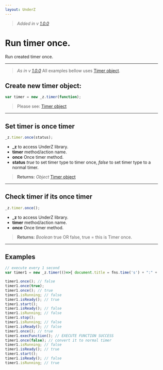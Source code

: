 ```yaml
---
layout: UnderZ
---
```

> _Added in v [1.0.0](https://github.com/mPhpMaster/UnderZ/tree/1.0.0)_

# Run timer once.
Run created timer once.


***


> _As in v [1.0.0](https://github.com/mPhpMaster/UnderZ/tree/1.0.0)_
> All examples bellow uses [Timer object](http://hlack.xyz/UnderZ/-timer()#timer-object).

## Create new timer object:
```js
var timer = new _z.timer(function);
```
> Please see: [Timer object](http://hlack.xyz/UnderZ/-timer()#timer-object)


***


## Set timer is once timer
```js
_z.timer.once(status);
```

* **_z** to access UnderZ library.
* **timer** method/action name.
* **once** Once timer method.
* **status** _true_ to set timer type to timer once, _false_ to set timer type to a normal timer.

> **Returns:** _Object_ [Timer object](http://hlack.xyz/UnderZ/-timer()#timer-object)


***


## Check timer if its once timer
```js
_z.timer.once();
```

* **_z** to access UnderZ library.
* **timer** method/action name.
* **once** Once timer method.

> **Returns:** _Boolean_ true OR false, true = this is Timer once.


***


## Examples

```js
// execute every 1 second
var timer1 = new _z.timer(()=>{ document.title = fns.time('s') + ":" + fns.time('m'); }, 1000);

timer1.once(); // false
timer1.once(true);
timer1.once(); // true
timer1.isRunning; // false
timer1.isReady(); // true
timer1.start();
timer1.isReady(); // false
timer1.isRunning; // false
timer1.stop();
timer1.isRunning; // false
timer1.isReady(); // false
timer1.once(); // true
timer1.execFunction(); // EXECUTE FUNCTION SUCCESS
timer1.once(false); // convert it to normal timer
timer1.isRunning; // false
timer1.isReady(); // true
timer1.start();
timer1.isReady(); // false
timer1.isRunning; // true
```
